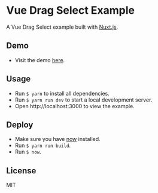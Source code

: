 # Vue Drag Select Example

A Vue Drag Select example built with [Nuxt.js](https://nuxtjs.org/).

## Demo
* Visit the demo [here](https://vue-drag-select-example.now.sh).

## Usage
* Run `$ yarn` to install all dependencies.
* Run `$ yarn run dev` to start a local development server.
* Open http://localhost:3000 to view the example.

## Deploy
* Make sure you have [now](https://zeit.co/now) installed.
* Run `$ yarn run build`.
* Run `$ now`.

## License
MIT
